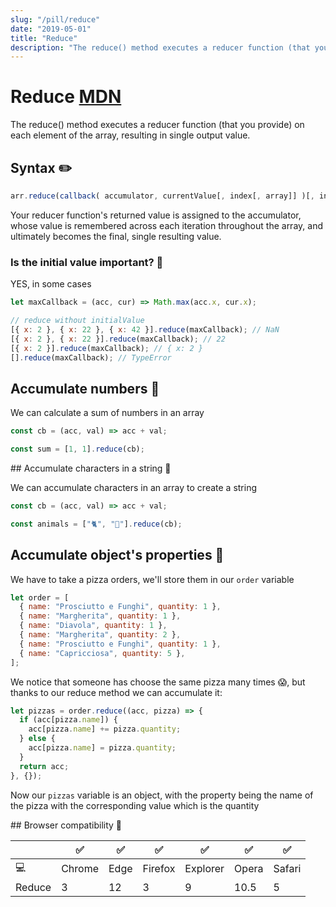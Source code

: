 ```yaml
---
slug: "/pill/reduce"
date: "2019-05-01"
title: "Reduce"
description: "The reduce() method executes a reducer function (that you provide) on each element of the array, resulting in single output value."
---
```


# Reduce [MDN](https://developer.mozilla.org/en-US/docs/Web/JavaScript/Reference/Global_Objects/Array/Reduce)

The reduce() method executes a reducer function (that you provide) on each element of the array, resulting in single output value.

## Syntax ✏️

```js
arr.reduce(callback( accumulator, currentValue[, index[, array]] )[, initialValue])
```

Your reducer function's returned value is assigned to the accumulator, whose value is remembered across each iteration throughout the array, and ultimately becomes the final, single resulting value.

### Is the initial value important? 🤔

YES, in some cases

```js
let maxCallback = (acc, cur) => Math.max(acc.x, cur.x);

// reduce without initialValue
[{ x: 2 }, { x: 22 }, { x: 42 }].reduce(maxCallback); // NaN
[{ x: 2 }, { x: 22 }].reduce(maxCallback); // 22
[{ x: 2 }].reduce(maxCallback); // { x: 2 }
[].reduce(maxCallback); // TypeError
```

## Accumulate numbers 🔢

We can calculate a sum of numbers in an array

```js
const cb = (acc, val) => acc + val;

const sum = [1, 1].reduce(cb);
```

## Accumulate characters in a string 🎻

We can accumulate characters in an array to create a string

```js
const cb = (acc, val) => acc + val;

const animals = ["🐈", "🦮"].reduce(cb);
```

## Accumulate object's properties 🍕

We have to take a pizza orders, we'll store them in our `order` variable

```js
let order = [
  { name: "Prosciutto e Funghi", quantity: 1 },
  { name: "Margherita", quantity: 1 },
  { name: "Diavola", quantity: 1 },
  { name: "Margherita", quantity: 2 },
  { name: "Prosciutto e Funghi", quantity: 1 },
  { name: "Capricciosa", quantity: 5 },
];
```

We notice that someone has choose the same pizza many times 😱,
but thanks to our reduce method we can accumulate it:

```js
let pizzas = order.reduce((acc, pizza) => {
  if (acc[pizza.name]) {
    acc[pizza.name] += pizza.quantity;
  } else {
    acc[pizza.name] = pizza.quantity;
  }
  return acc;
}, {});
```

Now our `pizzas` variable is an object, with the property being the name of the pizza
with the corresponding value which is the quantity

## Browser compatibility 🔌

|        | ✅     | ✅   | ✅      | ✅       | ✅    | ✅     |
| ------ | ------ | ---- | ------- | -------- | ----- | ------ |
| 💻     | Chrome | Edge | Firefox | Explorer | Opera | Safari |
| Reduce | 3      | 12   | 3       | 9        | 10.5  | 5      |

